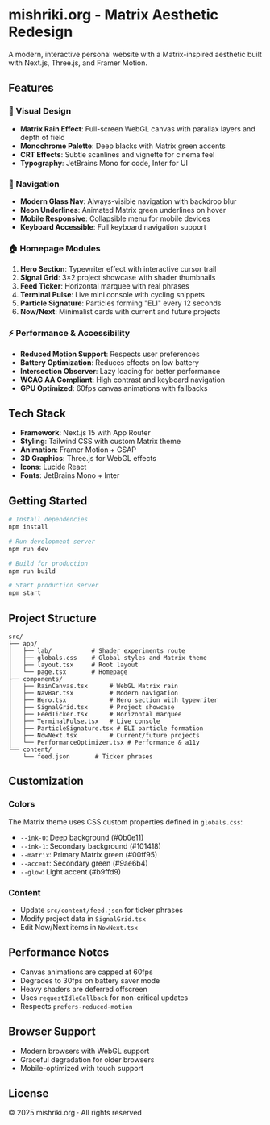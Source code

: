# mishriki.org - Matrix Aesthetic Redesign

A modern, interactive personal website with a Matrix-inspired aesthetic built with Next.js, Three.js, and Framer Motion.

## Features

### 🎨 Visual Design
- **Matrix Rain Effect**: Full-screen WebGL canvas with parallax layers and depth of field
- **Monochrome Palette**: Deep blacks with Matrix green accents
- **CRT Effects**: Subtle scanlines and vignette for cinema feel
- **Typography**: JetBrains Mono for code, Inter for UI

### 🧭 Navigation
- **Modern Glass Nav**: Always-visible navigation with backdrop blur
- **Neon Underlines**: Animated Matrix green underlines on hover
- **Mobile Responsive**: Collapsible menu for mobile devices
- **Keyboard Accessible**: Full keyboard navigation support

### 🏠 Homepage Modules
1. **Hero Section**: Typewriter effect with interactive cursor trail
2. **Signal Grid**: 3×2 project showcase with shader thumbnails
3. **Feed Ticker**: Horizontal marquee with real phrases
4. **Terminal Pulse**: Live mini console with cycling snippets
5. **Particle Signature**: Particles forming "ELI" every 12 seconds
6. **Now/Next**: Minimalist cards with current and future projects

### ⚡ Performance & Accessibility
- **Reduced Motion Support**: Respects user preferences
- **Battery Optimization**: Reduces effects on low battery
- **Intersection Observer**: Lazy loading for better performance
- **WCAG AA Compliant**: High contrast and keyboard navigation
- **GPU Optimized**: 60fps canvas animations with fallbacks

## Tech Stack

- **Framework**: Next.js 15 with App Router
- **Styling**: Tailwind CSS with custom Matrix theme
- **Animation**: Framer Motion + GSAP
- **3D Graphics**: Three.js for WebGL effects
- **Icons**: Lucide React
- **Fonts**: JetBrains Mono + Inter

## Getting Started

```bash
# Install dependencies
npm install

# Run development server
npm run dev

# Build for production
npm run build

# Start production server
npm start
```

## Project Structure

```
src/
├── app/
│   ├── lab/           # Shader experiments route
│   ├── globals.css    # Global styles and Matrix theme
│   ├── layout.tsx     # Root layout
│   └── page.tsx       # Homepage
├── components/
│   ├── RainCanvas.tsx      # WebGL Matrix rain
│   ├── NavBar.tsx          # Modern navigation
│   ├── Hero.tsx            # Hero section with typewriter
│   ├── SignalGrid.tsx      # Project showcase
│   ├── FeedTicker.tsx      # Horizontal marquee
│   ├── TerminalPulse.tsx   # Live console
│   ├── ParticleSignature.tsx # ELI particle formation
│   ├── NowNext.tsx         # Current/future projects
│   └── PerformanceOptimizer.tsx # Performance & a11y
└── content/
    └── feed.json       # Ticker phrases
```

## Customization

### Colors
The Matrix theme uses CSS custom properties defined in `globals.css`:
- `--ink-0`: Deep background (#0b0e11)
- `--ink-1`: Secondary background (#101418)
- `--matrix`: Primary Matrix green (#00ff95)
- `--accent`: Secondary green (#9ae6b4)
- `--glow`: Light accent (#b9ffd9)

### Content
- Update `src/content/feed.json` for ticker phrases
- Modify project data in `SignalGrid.tsx`
- Edit Now/Next items in `NowNext.tsx`

## Performance Notes

- Canvas animations are capped at 60fps
- Degrades to 30fps on battery saver mode
- Heavy shaders are deferred offscreen
- Uses `requestIdleCallback` for non-critical updates
- Respects `prefers-reduced-motion`

## Browser Support

- Modern browsers with WebGL support
- Graceful degradation for older browsers
- Mobile-optimized with touch support

## License

© 2025 mishriki.org · All rights reserved